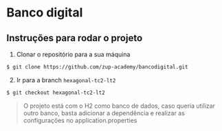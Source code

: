 # Banco digital

## Instruções para rodar o projeto

1. Clonar o repositório para a sua máquina

```sh 
$ git clone https://github.com/zup-academy/bancodigital.git
```

2. Ir para a branch `hexagonal-tc2-lt2`

```sh
$ git checkout hexagonal-tc2-lt2
```

> O projeto está com o H2 como banco de dados, caso queria utilizar outro banco, basta adicionar a dependência e realizar as configurações no application.properties
